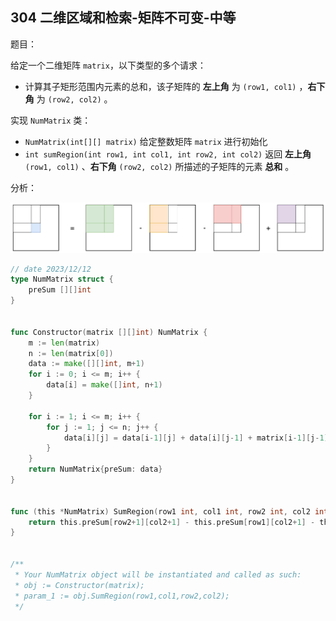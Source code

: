 ## 304 二维区域和检索-矩阵不可变-中等

题目：

给定一个二维矩阵 `matrix`，以下类型的多个请求：

- 计算其子矩形范围内元素的总和，该子矩阵的 **左上角** 为 `(row1, col1)` ，**右下角** 为 `(row2, col2)` 。

实现 `NumMatrix` 类：

- `NumMatrix(int[][] matrix)` 给定整数矩阵 `matrix` 进行初始化
- `int sumRegion(int row1, int col1, int row2, int col2)` 返回 **左上角** `(row1, col1)` 、**右下角** `(row2, col2)` 所描述的子矩阵的元素 **总和** 。



分析：

![image](images/img304.png)

```go
// date 2023/12/12
type NumMatrix struct {
    preSum [][]int
}


func Constructor(matrix [][]int) NumMatrix {
    m := len(matrix)
    n := len(matrix[0])
    data := make([][]int, m+1)
    for i := 0; i <= m; i++ {
        data[i] = make([]int, n+1)
    }

    for i := 1; i <= m; i++ {
        for j := 1; j <= n; j++ {
            data[i][j] = data[i-1][j] + data[i][j-1] + matrix[i-1][j-1] - data[i-1][j-1]
        }
    }
    return NumMatrix{preSum: data}
}


func (this *NumMatrix) SumRegion(row1 int, col1 int, row2 int, col2 int) int {
    return this.preSum[row2+1][col2+1] - this.preSum[row1][col2+1] - this.preSum[row2+1][col1] + this.preSum[row1][col1]
}


/**
 * Your NumMatrix object will be instantiated and called as such:
 * obj := Constructor(matrix);
 * param_1 := obj.SumRegion(row1,col1,row2,col2);
 */
```

